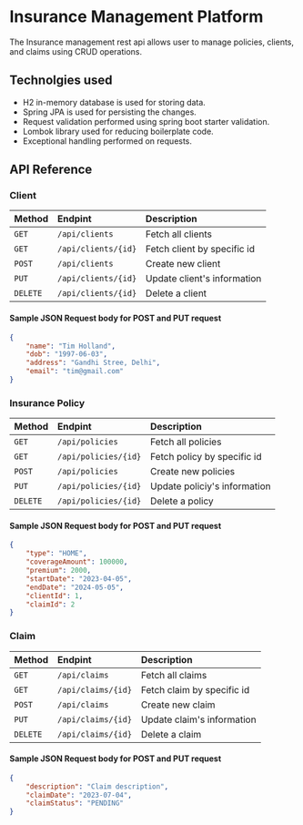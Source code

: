 
# Insurance Management Platform

The Insurance management rest api allows user to manage policies, clients, and claims using CRUD operations.


## Technolgies used

+ H2 in-memory database is used for storing data.
+ Spring JPA is used for persisting the changes.
+ Request validation performed using spring boot starter validation.
+ Lombok library used for reducing boilerplate code.
+ Exceptional handling performed on requests.


## API Reference

### Client

| Method | Endpint     | Description                |
| :-------- | :------- | :------------------------- |
| `GET` | `/api/clients` | Fetch all clients |
| `GET` | `/api/clients/{id}` | Fetch client by specific id |
| `POST` | `/api/clients` | Create new client |
| `PUT` | `/api/clients/{id}` | Update client's information |
| `DELETE` | `/api/clients/{id}` | Delete a client |

#### Sample JSON Request body for POST and PUT request

```JSON
{
    "name": "Tim Holland",
    "dob": "1997-06-03",
    "address": "Gandhi Stree, Delhi",
    "email": "tim@gmail.com"
}
```
### Insurance Policy

| Method | Endpint     | Description                |
| :-------- | :------- | :------------------------- |
| `GET` | `/api/policies` | Fetch all policies |
| `GET` | `/api/policies/{id}` | Fetch policy by specific id |
| `POST` | `/api/policies` | Create new policies |
| `PUT` | `/api/policies/{id}` | Update policiy's information |
| `DELETE` | `/api/policies/{id}` | Delete a policy |

#### Sample JSON Request body for POST and PUT request

```JSON
{
    "type": "HOME",
    "coverageAmount": 100000,
    "premium": 2000,
    "startDate": "2023-04-05",
    "endDate": "2024-05-05",
    "clientId": 1,
    "claimId": 2
}
```
### Claim

| Method | Endpint     | Description                |
| :-------- | :------- | :------------------------- |
| `GET` | `/api/claims` | Fetch all claims |
| `GET` | `/api/claims/{id}` | Fetch claim by specific id |
| `POST` | `/api/claims` | Create new claim |
| `PUT` | `/api/claims/{id}` | Update claim's information |
| `DELETE` | `/api/claims/{id}` | Delete a claim |

#### Sample JSON Request body for POST and PUT request

```JSON
{
    "description": "Claim description",
    "claimDate": "2023-07-04",
    "claimStatus": "PENDING"
}
```

